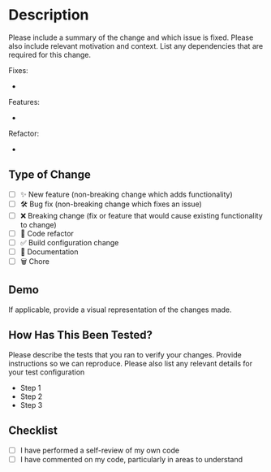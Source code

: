 # Description

Please include a summary of the change and which issue is fixed. Please also include relevant motivation and context. List any dependencies that are required for this change.

Fixes:

-

Features:

-

Refactor:

-

## Type of Change

<!-- Put an `x` in all the boxes that apply: -->

- [ ] ✨ New feature (non-breaking change which adds functionality)
- [ ] 🛠️ Bug fix (non-breaking change which fixes an issue)
- [ ] ❌ Breaking change (fix or feature that would cause existing functionality to change)
- [ ] 🧹 Code refactor
- [ ] ✅ Build configuration change
- [ ] 📝 Documentation
- [ ] 🗑️ Chore

## Demo

If applicable, provide a visual representation of the changes made.

## How Has This Been Tested?

Please describe the tests that you ran to verify your changes. Provide instructions so we can reproduce. Please also list any relevant details for your test configuration

- Step 1
- Step 2
- Step 3

## Checklist

- [ ] I have performed a self-review of my own code
- [ ] I have commented on my code, particularly in areas to understand

